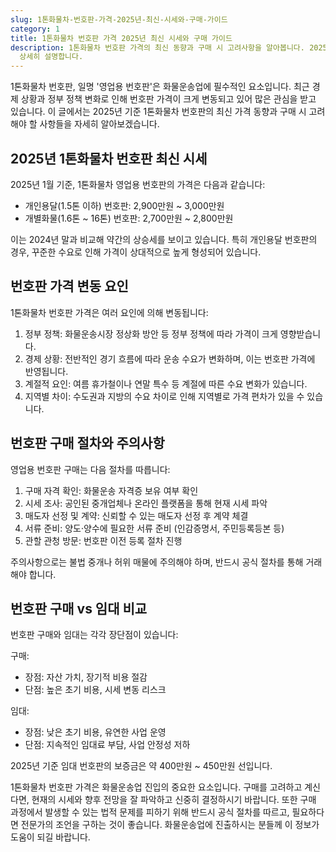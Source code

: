 ```yaml
---
slug: 1톤화물차-번호판-가격-2025년-최신-시세와-구매-가이드
category: 1
title: 1톤화물차 번호판 가격 2025년 최신 시세와 구매 가이드
description: 1톤화물차 번호판 가격의 최신 동향과 구매 시 고려사항을 알아봅니다. 2025년 영업용 번호판 시세와 함께 구매 절차, 주의사항을
  상세히 설명합니다.
---
```

1톤화물차 번호판, 일명 '영업용 번호판'은 화물운송업에 필수적인 요소입니다. 최근 경제 상황과 정부 정책 변화로 인해 번호판 가격이 크게 변동되고 있어 많은 관심을 받고 있습니다. 이 글에서는 2025년 기준 1톤화물차 번호판의 최신 가격 동향과 구매 시 고려해야 할 사항들을 자세히 알아보겠습니다.

## 2025년 1톤화물차 번호판 최신 시세

2025년 1월 기준, 1톤화물차 영업용 번호판의 가격은 다음과 같습니다:

- 개인용달(1.5톤 이하) 번호판: 2,900만원 ~ 3,000만원
- 개별화물(1.6톤 ~ 16톤) 번호판: 2,700만원 ~ 2,800만원

이는 2024년 말과 비교해 약간의 상승세를 보이고 있습니다. 특히 개인용달 번호판의 경우, 꾸준한 수요로 인해 가격이 상대적으로 높게 형성되어 있습니다.

## 번호판 가격 변동 요인

1톤화물차 번호판 가격은 여러 요인에 의해 변동됩니다:

1. 정부 정책: 화물운송시장 정상화 방안 등 정부 정책에 따라 가격이 크게 영향받습니다.
2. 경제 상황: 전반적인 경기 흐름에 따라 운송 수요가 변화하며, 이는 번호판 가격에 반영됩니다.
3. 계절적 요인: 여름 휴가철이나 연말 특수 등 계절에 따른 수요 변화가 있습니다.
4. 지역별 차이: 수도권과 지방의 수요 차이로 인해 지역별로 가격 편차가 있을 수 있습니다.

## 번호판 구매 절차와 주의사항

영업용 번호판 구매는 다음 절차를 따릅니다:

1. 구매 자격 확인: 화물운송 자격증 보유 여부 확인
2. 시세 조사: 공인된 중개업체나 온라인 플랫폼을 통해 현재 시세 파악
3. 매도자 선정 및 계약: 신뢰할 수 있는 매도자 선정 후 계약 체결
4. 서류 준비: 양도·양수에 필요한 서류 준비 (인감증명서, 주민등록등본 등)
5. 관할 관청 방문: 번호판 이전 등록 절차 진행

주의사항으로는 불법 중개나 허위 매물에 주의해야 하며, 반드시 공식 절차를 통해 거래해야 합니다.

## 번호판 구매 vs 임대 비교

번호판 구매와 임대는 각각 장단점이 있습니다:

구매:

- 장점: 자산 가치, 장기적 비용 절감
- 단점: 높은 초기 비용, 시세 변동 리스크

임대:

- 장점: 낮은 초기 비용, 유연한 사업 운영
- 단점: 지속적인 임대료 부담, 사업 안정성 저하

2025년 기준 임대 번호판의 보증금은 약 400만원 ~ 450만원 선입니다.

1톤화물차 번호판 가격은 화물운송업 진입의 중요한 요소입니다. 구매를 고려하고 계신다면, 현재의 시세와 향후 전망을 잘 파악하고 신중히 결정하시기 바랍니다. 또한 구매 과정에서 발생할 수 있는 법적 문제를 피하기 위해 반드시 공식 절차를 따르고, 필요하다면 전문가의 조언을 구하는 것이 좋습니다. 화물운송업에 진출하시는 분들께 이 정보가 도움이 되길 바랍니다.